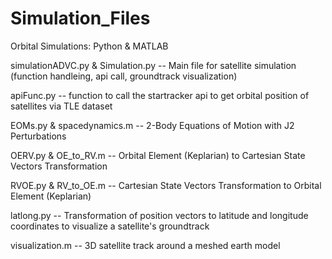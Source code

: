 # Simulation_Files
Orbital Simulations: Python & MATLAB

simulationADVC.py & Simulation.py -- Main file for satellite simulation (function handleing, api call, groundtrack visualization)

apiFunc.py -- function to call the startracker api to get orbital position of satellites via TLE dataset

EOMs.py & spacedynamics.m -- 2-Body Equations of Motion with J2 Perturbations

OERV.py & OE_to_RV.m -- Orbital Element (Keplarian) to Cartesian State Vectors Transformation

RVOE.py & RV_to_OE.m -- Cartesian State Vectors Transformation to Orbital Element (Keplarian)

latlong.py -- Transformation of position vectors to latitude and longitude coordinates to visualize a satellite's groundtrack

visualization.m -- 3D satellite track around a meshed earth model



